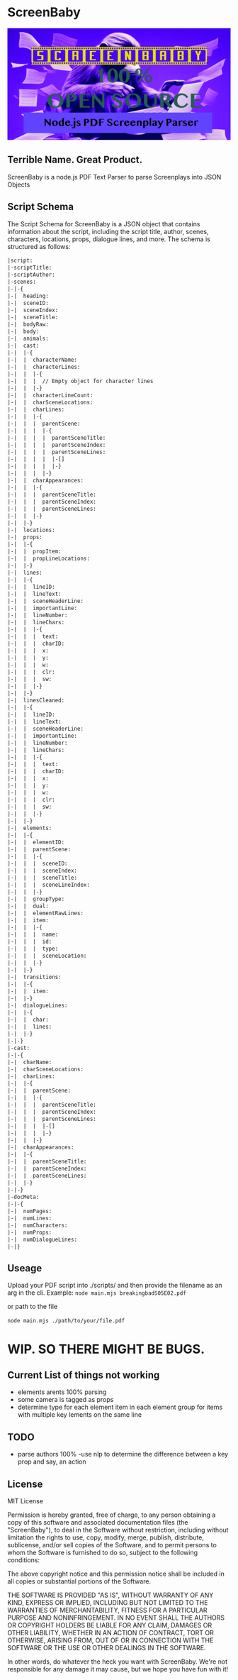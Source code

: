 # ScreenBaby

![](./img/banner2-01.jpg)

## Terrible Name. Great Product. 

ScreenBaby is a node.js PDF Text Parser to parse Screenplays into JSON Objects

## Script Schema

The Script Schema for ScreenBaby is a JSON object that contains information about the script, including the script title, author, scenes, characters, locations, props, dialogue lines, and more. The schema is structured as follows:

```
|script:
|-scriptTitle: 
|-scriptAuthor: 
|-scenes: 
|-|-{
|-|  heading: 
|-|  sceneID: 
|-|  sceneIndex: 
|-|  sceneTitle: 
|-|  bodyRaw: 
|-|  body: 
|-|  animals: 
|-|  cast: 
|-|  |-{
|-|  |  characterName: 
|-|  |  characterLines: 
|-|  |  |-{
|-|  |  |  // Empty object for character lines
|-|  |  |-}
|-|  |  characterLineCount: 
|-|  |  charSceneLocations: 
|-|  |  charLines: 
|-|  |  |-{
|-|  |  |  parentScene: 
|-|  |  |  |-{
|-|  |  |  |  parentSceneTitle: 
|-|  |  |  |  parentSceneIndex: 
|-|  |  |  |  parentSceneLines: 
|-|  |  |  |  |-[]
|-|  |  |  |  |-}
|-|  |  |  |-}
|-|  |  charAppearances: 
|-|  |  |-{
|-|  |  |  parentSceneTitle: 
|-|  |  |  parentSceneIndex: 
|-|  |  |  parentSceneLines: 
|-|  |  |-}
|-|  |-}
|-|  locations: 
|-|  props: 
|-|  |-{
|-|  |  propItem: 
|-|  |  propLineLocations: 
|-|  |-}
|-|  lines: 
|-|  |-{
|-|  |  lineID: 
|-|  |  lineText: 
|-|  |  sceneHeaderLine: 
|-|  |  importantLine: 
|-|  |  lineNumber: 
|-|  |  lineChars: 
|-|  |  |-{
|-|  |  |  text: 
|-|  |  |  charID: 
|-|  |  |  x: 
|-|  |  |  y: 
|-|  |  |  w: 
|-|  |  |  clr: 
|-|  |  |  sw: 
|-|  |  |-}
|-|  |-}
|-|  linesCleaned: 
|-|  |-{
|-|  |  lineID: 
|-|  |  lineText: 
|-|  |  sceneHeaderLine: 
|-|  |  importantLine: 
|-|  |  lineNumber: 
|-|  |  lineChars: 
|-|  |  |-{
|-|  |  |  text: 
|-|  |  |  charID: 
|-|  |  |  x: 
|-|  |  |  y: 
|-|  |  |  w: 
|-|  |  |  clr: 
|-|  |  |  sw: 
|-|  |  |-}
|-|  |-}
|-|  elements: 
|-|  |-{
|-|  |  elementID: 
|-|  |  parentScene: 
|-|  |  |-{
|-|  |  |  sceneID: 
|-|  |  |  sceneIndex: 
|-|  |  |  sceneTitle: 
|-|  |  |  sceneLineIndex: 
|-|  |  |-}
|-|  |  groupType: 
|-|  |  dual: 
|-|  |  elementRawLines: 
|-|  |  item: 
|-|  |  |-{
|-|  |  |  name: 
|-|  |  |  id: 
|-|  |  |  type: 
|-|  |  |  sceneLocation: 
|-|  |  |-}
|-|  |-}
|-|  transitions: 
|-|  |-{
|-|  |  item: 
|-|  |-}
|-|  dialogueLines: 
|-|  |-{
|-|  |  char: 
|-|  |  lines: 
|-|  |-}
|-|-}
|-cast: 
|-|-{
|-|  charName: 
|-|  charSceneLocations: 
|-|  charLines: 
|-|  |-{
|-|  |  parentScene: 
|-|  |  |-{
|-|  |  |  parentSceneTitle: 
|-|  |  |  parentSceneIndex: 
|-|  |  |  parentSceneLines: 
|-|  |  |  |-[]
|-|  |  |  |-}
|-|  |  |-}
|-|  charAppearances: 
|-|  |-{
|-|  |  parentSceneTitle: 
|-|  |  parentSceneIndex: 
|-|  |  parentSceneLines: 
|-|  |-}
|-|-}
|-docMeta: 
|-|-{
|-|  numPages: 
|-|  numLines: 
|-|  numCharacters: 
|-|  numProps: 
|-|  numDialogueLines: 
|-|}
```
## Useage

Upload your PDF script into ./scripts/ and then provide the filename as an arg in the cli. 
Example: 
```node main.mjs breakingbadS05E02.pdf```

or path to the file 

```node main.mjs ./path/to/your/file.pdf ```

# WIP. SO THERE MIGHT BE BUGS.
## Current List of things not working
- elements arents 100% parsing
- some camera is tagged as props 
- determine type for each element item in each element group for items with multiple key lements on the same line
 


## TODO
- parse authors 100%
-use nlp to determine the difference between a key prop and say, an action 



## License

MIT License

Permission is hereby granted, free of charge, to any person obtaining a copy of this software and associated documentation files (the "ScreenBaby"), to deal in the Software without restriction, including without limitation the rights to use, copy, modify, merge, publish, distribute, sublicense, and/or sell copies of the Software, and to permit persons to whom the Software is furnished to do so, subject to the following conditions:

The above copyright notice and this permission notice shall be included in all copies or substantial portions of the Software.

THE SOFTWARE IS PROVIDED "AS IS", WITHOUT WARRANTY OF ANY KIND, EXPRESS OR IMPLIED, INCLUDING BUT NOT LIMITED TO THE WARRANTIES OF MERCHANTABILITY, FITNESS FOR A PARTICULAR PURPOSE AND NONINFRINGEMENT. IN NO EVENT SHALL THE AUTHORS OR COPYRIGHT HOLDERS BE LIABLE FOR ANY CLAIM, DAMAGES OR OTHER LIABILITY, WHETHER IN AN ACTION OF CONTRACT, TORT OR OTHERWISE, ARISING FROM, OUT OF OR IN CONNECTION WITH THE SOFTWARE OR THE USE OR OTHER DEALINGS IN THE SOFTWARE.

In other words, do whatever the heck you want with ScreenBaby. We're not responsible for any damage it may cause, but we hope you have fun with it!